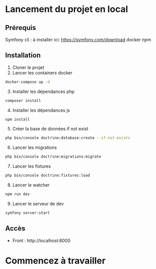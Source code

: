 # Lancement du projet en local
## Prérequis
Symfony cli : à installer ici: https://symfony.com/download
docker
npm
## Installation

1. Cloner le projet
2. Lancer les containers docker
```bash
docker-compose up -d
```
3. Installer les dépendances php
```bash
composer install
```
4. Installer les dépendances js
```bash
npm install
```
5. Créer la base de données if not exist
```bash
php bin/console doctrine:database:create --if-not-exists
```
6. Lancer les migrations
```bash
php bin/console doctrine:migrations:migrate
```
7. Lancer les fixtures
```bash
php bin/console doctrine:fixtures:load
```
8. Lancer le watcher
```bash
npm run dev
```
9. Lancer le serveur de dev
```bash
symfony server:start
```

## Accès
- Front : http://localhost:8000

# Commencez à travailler